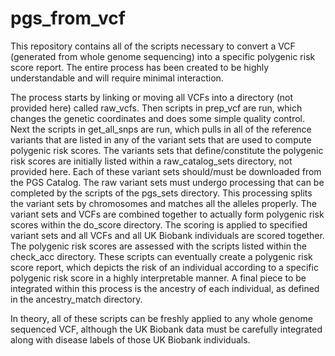 # pgs_from_vcf

This repository contains all of the scripts necessary to convert a VCF (generated from whole genome sequencing) into a specific polygenic risk score report.  The entire process has been created to be highly understandable and will require minimal interaction.

The process starts by linking or moving all VCFs into a directory (not provided here) called raw_vcfs.
Then scripts in prep_vcf are run, which changes the genetic coordinates and does some simple quality control.
Next the scripts in get_all_snps are run, which pulls in all of the reference variants that are listed in any of the variant sets that are used to compute polygenic risk scores.
The variants sets that define/constitute the polygenic risk scores are initially listed within a raw_catalog_sets directory, not provided here.  Each of these variant sets should/must be downloaded from the PGS Catalog.
The raw variant sets must undergo processing that can be completed by the scripts of the pgs_sets directory.  This processing splits the variant sets by chromosomes and matches all the alleles properly.
The variant sets and VCFs are combined together to actually form polygenic risk scores within the do_score directory.  The scoring is applied to specified variant sets and all VCFs and all UK Biobank individuals are scored together.
The polygenic risk scores are assessed with the scripts listed within the check_acc directory.  These scripts can eventually create a polygenic risk score report, which depicts the risk of an individual according to a specific polygenic risk score in a highly interpretable manner.
A final piece to be integrated within this process is the ancestry of each individual, as defined in the ancestry_match directory.

In theory, all of these scripts can be freshly applied to any whole genome sequenced VCF, although the UK Biobank data must be carefully integrated along with disease labels of those UK Biobank individuals.

